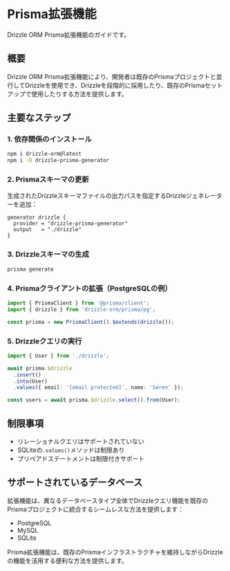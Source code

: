# Prisma拡張機能

Drizzle ORM Prisma拡張機能のガイドです。

## 概要

Drizzle ORM Prisma拡張機能により、開発者は既存のPrismaプロジェクトと並行してDrizzleを使用でき、Drizzleを段階的に採用したり、既存のPrismaセットアップで使用したりする方法を提供します。

## 主要なステップ

### 1. 依存関係のインストール

```bash
npm i drizzle-orm@latest
npm i -D drizzle-prisma-generator
```

### 2. Prismaスキーマの更新

生成されたDrizzleスキーマファイルの出力パスを指定するDrizzleジェネレーターを追加：

```prisma
generator drizzle {
  provider = "drizzle-prisma-generator"
  output   = "./drizzle"
}
```

### 3. Drizzleスキーマの生成

```bash
prisma generate
```

### 4. Prismaクライアントの拡張（PostgreSQLの例）

```typescript
import { PrismaClient } from '@prisma/client';
import { drizzle } from 'drizzle-orm/prisma/pg';

const prisma = new PrismaClient().$extends(drizzle());
```

### 5. Drizzleクエリの実行

```typescript
import { User } from './drizzle';

await prisma.$drizzle
  .insert()
  .into(User)
  .values({ email: '[email protected]', name: 'Søren' });

const users = await prisma.$drizzle.select().from(User);
```

## 制限事項

- リレーショナルクエリはサポートされていない
- SQLiteの`.values()`メソッドは制限あり
- プリペアドステートメントは制限付きサポート

## サポートされているデータベース

拡張機能は、異なるデータベースタイプ全体でDrizzleクエリ機能を既存のPrismaプロジェクトに統合するシームレスな方法を提供します：
- PostgreSQL
- MySQL
- SQLite

Prisma拡張機能は、既存のPrismaインフラストラクチャを維持しながらDrizzleの機能を活用する便利な方法を提供します。
